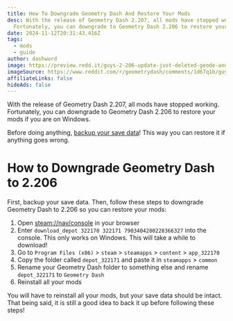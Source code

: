 ```yaml
---
title: How To Downgrade Geometry Dash And Restore Your Mods
desc: With the release of Geometry Dash 2.207, all mods have stopped working.
  Fortunately, you can downgrade to Geometry Dash 2.206 to restore your mods.
date: 2024-11-12T20:31:43.416Z
tags:
  - mods
  - guide
author: dashword
image: https://preview.redd.it/guys-2-206-update-just-deleted-geode-and-geode-is-not-v0-ad09xnyyz34d1.png?width=1365&format=png&auto=webp&s=9c5055f3cfc8449ffdc4e81ff027d8cb26f34493
imageSource: https://www.reddit.com/r/geometrydash/comments/1d67q1b/guys_2206_update_just_deleted_geode_and_geode_is/?rdt=50696
affiliateLinks: false
hideAds: false
---
```

With the release of Geometry Dash 2.207, all mods have stopped working. Fortunately, you can downgrade to Geometry Dash 2.206 to restore your mods if you are on Windows.

Before doing anything, [backup your save data](/posts/backup-gd-data-steam/)! This way you can restore it if anything goes wrong.

# How to Downgrade Geometry Dash to 2.206

First, backup your save data. Then, follow these steps to downgrade Geometry Dash to 2.206 so you can restore your mods:

1. Open [steam://nav/console](steam://nav/console) in your browser
2. Enter `download_depot 322170 322171 7903404280228366327` into the console. This only works on Windows. This will take a while to download!
3. Go to `Program Files (x86)` > `steam` > `steamapps` > `content` > `app_322170`
4. Copy the folder called `depot_322171` and paste it in `steamapps` > `common`
5. Rename your Geometry Dash folder to something else and rename `depot_322171` to `Geometry Dash`
6. Reinstall all your mods

You will have to reinstall all your mods, but your save data should be intact. That being said, it is still a good idea to back it up before following these steps!